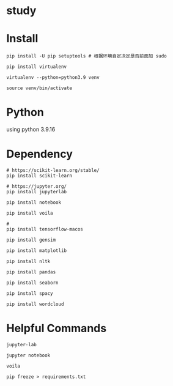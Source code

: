 # study

# Install

```
pip install -U pip setuptools # 根据环境自定决定是否前面加 sudo

pip install virtualenv

virtualenv --python=python3.9 venv

source venv/bin/activate
```

# Python

using python  3.9.16

# Dependency

```
# https://scikit-learn.org/stable/
pip install scikit-learn

# https://jupyter.org/
pip install jupyterlab

pip install notebook

pip install voila

#
pip install tensorflow-macos

pip install gensim

pip install matplotlib

pip install nltk

pip install pandas

pip install seaborn

pip install spacy

pip install wordcloud

```


# Helpful Commands
```
jupyter-lab

jupyter notebook

voila

pip freeze > requirements.txt
```